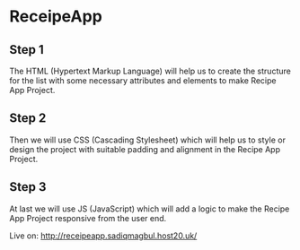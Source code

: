 # ReceipeApp

## Step 1
The HTML (Hypertext Markup Language) will help us to create the structure for the list with some necessary attributes and elements to make Recipe App Project.

## Step 2
Then we will use CSS (Cascading Stylesheet) which will help us to style or design the project with suitable padding and alignment in the Recipe App Project.

## Step 3
At last we will use JS (JavaScript) which will add a logic to make the Recipe App Project responsive from the user end.

Live on: http://receipeapp.sadiqmagbul.host20.uk/
